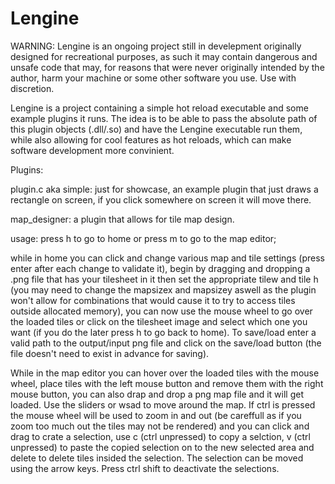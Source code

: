 # Lengine
WARNING: Lengine is an ongoing project still in develepment originally designed for recreational purposes, as such it may contain dangerous and unsafe code that may, for reasons that were never originally intended by the author, harm your machine or some other software you use. Use with discretion.


Lengine is a project containing a simple hot reload executable and some example plugins it runs. The idea is to be able to pass the absolute path of this plugin objects (.dll/.so) and have the Lengine executable run them, while also allowing for cool features as hot reloads, which can make software development more convinient.

Plugins:

plugin.c aka simple:
  just for showcase, an example plugin that just draws a rectangle on screen, if you click somewhere on screen it will move there.

map_designer:
  a plugin that allows for tile map design.
  
  usage:
  press h to go to home or press m to go to the map editor;
  
  while in home you can click and change various map and tile settings (press enter after each change to validate it), 
  begin by dragging and dropping a .png file that has your tilesheet in it then set the appropriate tilew and tile h 
  (you may need to change the mapsizex and mapsizey aswell as the plugin won't allow for combinations that would cause it to try to access tiles outside allocated memory),
  you can now use the mouse wheel to go over the loaded tiles or click on the tilesheet image and select which one you want (if you do the later press h to go back to home).
  To save/load enter a valid path to the output/input png file and click on the save/load button (the file doesn't need to exist in advance for saving).
  
  While in the map editor you can hover over the loaded tiles with the mouse wheel, place tiles with the left mouse button and remove them with the right mouse button, you can also drap and drop a png map file and it will get loaded.
  Use the sliders or wsad to move around the map.
  If ctrl is pressed the mouse wheel will be used to zoom in and out (be careffull as if you zoom too much out the tiles may not be rendered) and you can click and drag to crate a selection, use c (ctrl unpressed) to copy a selction, v (ctrl unpressed) to paste the copied selection on to the new selected area and delete to delete tiles insided the selection. The selection can be moved using the arrow keys. Press ctrl shift to deactivate the selections.
